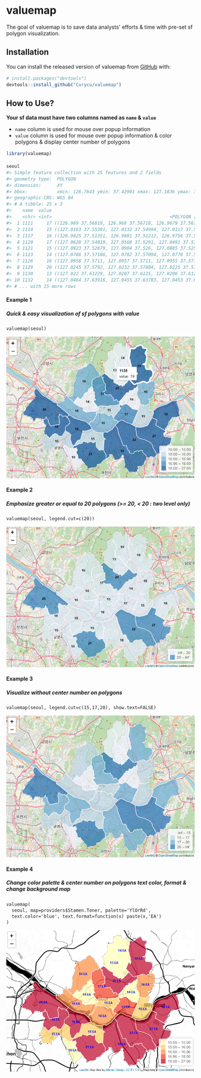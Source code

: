 
<!-- README.md is generated from README.Rmd. Please edit that file -->
valuemap
========

<!-- badges: start -->
<!-- badges: end -->
The goal of valuemap is to save data analysts' efforts & time with pre-set sf polygon visualization.

Installation
------------

You can install the released version of valuemap from [GitHub](https://github.com/) with:

``` r
# install.packages("devtools")
devtools::install_github("Curycu/valuemap")
```

How to Use?
-----------

**Your sf data must have two columns named as `name` & `value`**
- `name` column is used for mouse over popup information
- `value` column is used for mouse over popup information & color polygons & display center number of polygons

``` r
library(valuemap)

seoul
#> Simple feature collection with 25 features and 2 fields
#> geometry type:  POLYGON
#> dimension:      XY
#> bbox:           xmin: 126.7643 ymin: 37.42901 xmax: 127.1836 ymax: 37.70108
#> geographic CRS: WGS 84
#> # A tibble: 25 x 3
#>    name  value                                                          geometry
#>    <chr> <int>                                            <POLYGON [arc_degree]>
#>  1 1111     17 ((126.969 37.56819, 126.968 37.56718, 126.9679 37.5671, 126.9673~
#>  2 1114     15 ((127.0163 37.55301, 127.0132 37.54994, 127.0117 37.54851, 127.0~
#>  3 1117     16 ((126.9825 37.51351, 126.9801 37.51212, 126.9756 37.5123, 126.96~
#>  4 1120     17 ((127.0628 37.54019, 127.0566 37.5291, 127.0491 37.53255, 127.04~
#>  5 1121     15 ((127.0923 37.52679, 127.0904 37.526, 127.0885 37.52549, 127.087~
#>  6 1123     14 ((127.0786 37.57186, 127.0782 37.57094, 127.0778 37.57008, 127.0~
#>  7 1126     16 ((127.0958 37.5711, 127.0957 37.5711, 127.0955 37.57105, 127.095~
#>  8 1129     20 ((127.0245 37.5792, 127.0232 37.57804, 127.0225 37.5781, 127.018~
#>  9 1130     13 ((127.022 37.61229, 127.0207 37.6125, 127.0206 37.61252, 127.020~
#> 10 1132     14 ((127.0464 37.63916, 127.0455 37.63783, 127.0453 37.63749, 127.0~
#> # ... with 15 more rows
```

#### Example 1

##### Quick & easy visualization of sf polygons with value

    valuemap(seoul)

![](example_1.PNG)

#### Example 2

##### Emphasize greater or equal to 20 polygons (&gt;= 20, &lt; 20 : two level only)

    valuemap(seoul, legend.cut=c(20))

![](example_2.PNG)

#### Example 3

##### Visualize without center number on polygons

    valuemap(seoul, legend.cut=c(15,17,20), show.text=FALSE)

![](example_3.PNG)

#### Example 4

##### Change color palette & center number on polygons text color, format & change background map

    valuemap(
      seoul, map=providers$Stamen.Toner, palette='YlOrRd',
      text.color='blue', text.format=function(x) paste(x,'EA')
    )

![](example_4.PNG)
